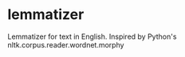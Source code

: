 lemmatizer
==========

Lemmatizer for text in English.  Inspired by Python's nltk.corpus.reader.wordnet.morphy